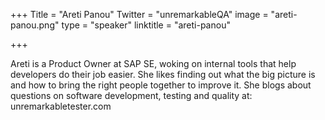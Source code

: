 +++
Title = "Areti Panou"
Twitter = "unremarkableQA"
image = "areti-panou.png"
type = "speaker"
linktitle = "areti-panou"

+++

Areti is a Product Owner at SAP SE, woking on internal tools that help developers do their job easier. She likes finding out what the big picture is and how to bring the right people together to improve it. She blogs about questions on software development, testing and quality at: unremarkabletester.com

